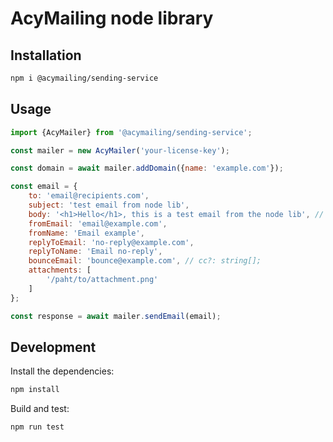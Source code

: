 # AcyMailing node library

## Installation

```bash
npm i @acymailing/sending-service
```

## Usage

```javascript
import {AcyMailer} from '@acymailing/sending-service';

const mailer = new AcyMailer('your-license-key');

const domain = await mailer.addDomain({name: 'example.com'});

const email = {
    to: 'email@recipients.com',
    subject: 'test email from node lib',
    body: '<h1>Hello</h1>, this is a test email from the node lib', // altBody?: string,
    fromEmail: 'email@example.com',
    fromName: 'Email example',
    replyToEmail: 'no-reply@example.com',
    replyToName: 'Email no-reply',
    bounceEmail: 'bounce@example.com', // cc?: string[];
    attachments: [
        '/paht/to/attachment.png'
    ]
};

const response = await mailer.sendEmail(email);
```

## Development

Install the dependencies:

```bash
npm install
```

Build and test:

```bash
npm run test
```


